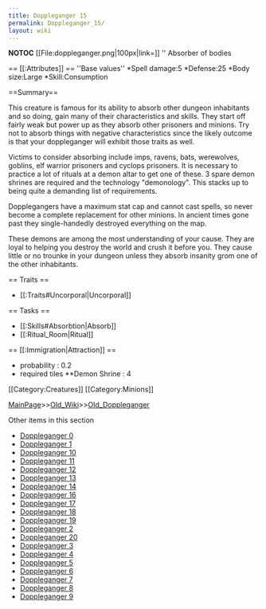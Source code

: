 ```yaml
---
title: Doppleganger 15
permalink: Doppleganger_15/
layout: wiki
---
```

__NOTOC__
[[File:doppleganger.png|100px|link=]] '' Absorber of bodies

== [[:Attributes]] ==
''Base values''
*Spell damage:5
*Defense:25
*Body size:Large
*Skill:Consumption

==Summary==

This creature is famous for its ability to absorb other dungeon inhabitants and so doing, gain many of their characteristics and skills. They start off fairly weak but power up as they absorb other prisoners and minions. Try not to absorb things with negative characteristics since the likely outcome is that your doppleganger will exhibit those traits as well.

Victims to consider absorbing include imps, ravens, bats, werewolves, goblins, elf warrior prisoners and cyclops prisoners. It is necessary to practice a lot of rituals at a demon altar to get one of these. 3 spare demon shrines are required and the technology &quot;demonology&quot;. This stacks up to being quite a demanding list of requirements.

Dopplegangers have a maximum stat cap and cannot cast spells, so never become a complete replacement for other minions. In ancient times gone past they single-handedly destroyed everything on the map.

These demons are among the most understanding of your cause. They are loyal to helping you destroy the world and crush it before you. They cause little or no trounke in your dungeon unless they absorb insanity grom one of the other inhabitants.

== Traits ==
* [[:Traits#Uncorporal|Uncorporal]]

== Tasks ==
* [[:Skills#Absorbtion|Absorb]]
* [[:Ritual_Room|Ritual]]

== [[:Immigration|Attraction]] ==
* probability : 0.2
* required tiles
**Demon Shrine  : 4

[[Category:Creatures]]
[[Category:Minions]]

[MainPage](/keeperrl_wiki/ "wikilink")>>[Old_Wiki](/keeperrl_wiki/Old_Wiki "wikilink")>>[Old_Doppleganger](/keeperrl_wiki/Old_Doppleganger "wikilink")

Other items in this section
-    [Doppleganger 0](/keeperrl_wiki/Doppleganger_0 "wikilink")
-    [Doppleganger 1](/keeperrl_wiki/Doppleganger_1 "wikilink")
-    [Doppleganger 10](/keeperrl_wiki/Doppleganger_10 "wikilink")
-    [Doppleganger 11](/keeperrl_wiki/Doppleganger_11 "wikilink")
-    [Doppleganger 12](/keeperrl_wiki/Doppleganger_12 "wikilink")
-    [Doppleganger 13](/keeperrl_wiki/Doppleganger_13 "wikilink")
-    [Doppleganger 14](/keeperrl_wiki/Doppleganger_14 "wikilink")
-    [Doppleganger 16](/keeperrl_wiki/Doppleganger_16 "wikilink")
-    [Doppleganger 17](/keeperrl_wiki/Doppleganger_17 "wikilink")
-    [Doppleganger 18](/keeperrl_wiki/Doppleganger_18 "wikilink")
-    [Doppleganger 19](/keeperrl_wiki/Doppleganger_19 "wikilink")
-    [Doppleganger 2](/keeperrl_wiki/Doppleganger_2 "wikilink")
-    [Doppleganger 20](/keeperrl_wiki/Doppleganger_20 "wikilink")
-    [Doppleganger 3](/keeperrl_wiki/Doppleganger_3 "wikilink")
-    [Doppleganger 4](/keeperrl_wiki/Doppleganger_4 "wikilink")
-    [Doppleganger 5](/keeperrl_wiki/Doppleganger_5 "wikilink")
-    [Doppleganger 6](/keeperrl_wiki/Doppleganger_6 "wikilink")
-    [Doppleganger 7](/keeperrl_wiki/Doppleganger_7 "wikilink")
-    [Doppleganger 8](/keeperrl_wiki/Doppleganger_8 "wikilink")
-    [Doppleganger 9](/keeperrl_wiki/Doppleganger_9 "wikilink")
